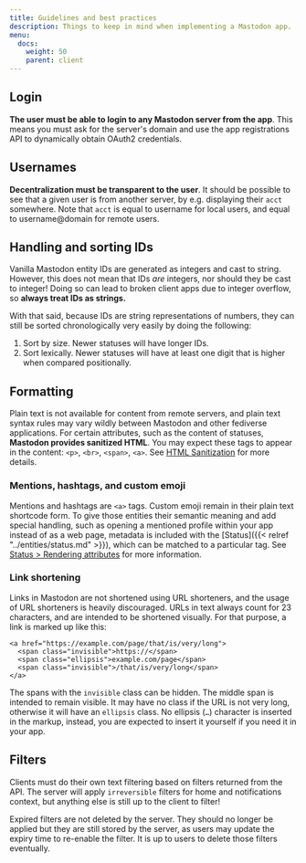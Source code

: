 ```yaml
---
title: Guidelines and best practices
description: Things to keep in mind when implementing a Mastodon app.
menu:
  docs:
    weight: 50
    parent: client
---
```


## Login <a id="login"></a>

**The user must be able to login to any Mastodon server from the app**. This means you must ask for the server's domain and use the app registrations API to dynamically obtain OAuth2 credentials.

## Usernames <a id="username"></a>

**Decentralization must be transparent to the user**. It should be possible to see that a given user is from another server, by e.g. displaying their `acct` somewhere. Note that `acct` is equal to username for local users, and equal to username@domain for remote users.

## Handling and sorting IDs <a id="id"></a>

Vanilla Mastodon entity IDs are generated as integers and cast to string. However, this does not mean that IDs _are_ integers, nor should they be cast to integer! Doing so can lead to broken client apps due to integer overflow, so **always treat IDs as strings.**

With that said, because IDs are string representations of numbers, they can still be sorted chronologically very easily by doing the following:

1. Sort by size. Newer statuses will have longer IDs.
2. Sort lexically. Newer statuses will have at least one digit that is higher when compared positionally.

## Formatting <a id="formatting"></a>

Plain text is not available for content from remote servers, and plain text syntax rules may vary wildly between Mastodon and other fediverse applications. For certain attributes, such as the content of statuses, **Mastodon provides sanitized HTML**. You may expect these tags to appear in the content: `<p>`, `<br>`, `<span>`, `<a>`. See [HTML Sanitization](../spec/activitypub.md#html-sanitization) for more details.

### Mentions, hashtags, and custom emoji <a id="tags"></a>

Mentions and hashtags are `<a>` tags. Custom emoji remain in their plain text shortcode form. To give those entities their semantic meaning and add special handling, such as opening a mentioned profile within your app instead of as a web page, metadata is included with the [Status]({{< relref "../entities/status.md" >}}), which can be matched to a particular tag. See [Status &gt; Rendering attributes](../entities/status.md#rendering-attributes) for more information.

### Link shortening <a id="links"></a>

Links in Mastodon are not shortened using URL shorteners, and the usage of URL shorteners is heavily discouraged. URLs in text always count for 23 characters, and are intended to be shortened visually. For that purpose, a link is marked up like this:

```markup
<a href="https://example.com/page/that/is/very/long">
  <span class="invisible">https://</span>
  <span class="ellipsis">example.com/page</span>
  <span class="invisible">/that/is/very/long</span>
</a>
```

The spans with the `invisible` class can be hidden. The middle span is intended to remain visible. It may have no class if the URL is not very long, otherwise it will have an `ellipsis` class. No ellipsis \(`…`\) character is inserted in the markup, instead, you are expected to insert it yourself if you need it in your app.

## Filters <a id="filters"></a>

Clients must do their own text filtering based on filters returned from the API. The server will apply `irreversible` filters for home and notifications context, but anything else is still up to the client to filter!

Expired filters are not deleted by the server. They should no longer be applied but they are still stored by the server, as users may update the expiry time to re-enable the filter. It is up to users to delete those filters eventually.


